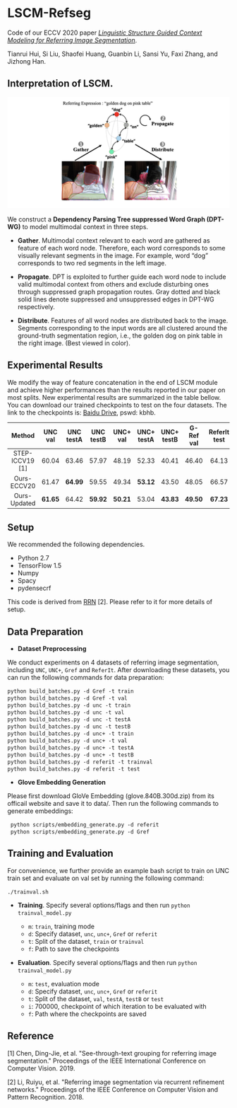 # LSCM-Refseg

Code of our ECCV 2020 paper [*Linguistic Structure Guided Context Modeling for Referring Image Segmentation*](https://www.ecva.net/papers/eccv_2020/papers_ECCV/papers/123550052.pdf).

Tianrui Hui, Si Liu, Shaofei Huang, Guanbin Li, Sansi Yu, Faxi Zhang, and Jizhong Han.

## Interpretation of LSCM.

![Interpretation](lscm.png)

We construct a **Dependency Parsing Tree suppressed Word Graph (DPT-WG)** to model multimodal context in three steps.

- **Gather**. Multimodal context relevant to each word are gathered as feature of each word node.
Therefore, each word corresponds to some visually relevant segments in the image.
For example, word “dog” corresponds to two red segments in the left image.

- **Propagate**. DPT is exploited to further guide each word node to include valid multimodal context from others and exclude disturbing ones through suppressed graph propagation routes.
Gray dotted and black solid lines denote suppressed and unsuppressed edges in DPT-WG respectively.

- **Distribute**. Features of all word nodes are distributed back to the image.
Segments corresponding to the input words are all clustered around the ground-truth segmentation region, i.e., the golden dog on pink table in the right image.
(Best viewed in color).

## Experimental Results

We modify the way of feature concatenation in the end of LSCM module and achieve higher performances than the results reported in our paper on most splits.
New experimental results are summarized in the table bellow.
You can download our trained checkpoints to test on the four datasets. The link to the checkpoints is:
[Baidu Drive](https://pan.baidu.com/share/init?surl=rOmmaTNhm8GIy93iuTBWgQ), pswd: kbhb.

| Method | UNC val | UNC testA | UNC testB | UNC+ val | UNC+ testA | UNC+ testB | G-Ref val | ReferIt test |
| :------: | :------: | :------: | :------: | :------: | :------: | :------: | :------: | :------: |
| STEP-ICCV19 \[1\] | 60.04 | 63.46 | 57.97 | 48.19 | 52.33 | 40.41| 46.40 | 64.13 |
| Ours-ECCV20 | 61.47 | **64.99** | 59.55 | 49.34 | **53.12** | 43.50 | 48.05 | 66.57 |
|Ours-Updated | **61.65** | 64.42 | **59.92** | **50.21** | 53.04 | **43.83** | **49.50** | **67.23** |

## Setup

We recommended the following dependencies.

* Python 2.7
* TensorFlow 1.5
* Numpy
* Spacy
* pydensecrf

This code is derived from [RRN](https://github.com/liruiyu/referseg_rrn) \[2\]. Please refer to it for more details of setup.

## Data Preparation
* **Dataset Preprocessing**

We conduct experiments on 4 datasets of referring image segmentation, including `UNC`, `UNC+`, `Gref` and `ReferIt`. After downloading these datasets, you can run the following commands for data preparation:
```
python build_batches.py -d Gref -t train
python build_batches.py -d Gref -t val
python build_batches.py -d unc -t train
python build_batches.py -d unc -t val
python build_batches.py -d unc -t testA
python build_batches.py -d unc -t testB
python build_batches.py -d unc+ -t train
python build_batches.py -d unc+ -t val
python build_batches.py -d unc+ -t testA
python build_batches.py -d unc+ -t testB
python build_batches.py -d referit -t trainval
python build_batches.py -d referit -t test
```

* **Glove Embedding Generation**

Please first download GloVe Embedding (glove.840B.300d.zip) from its officail website and save it to data/.
Then run the following commands to generate embeddings:

```
 python scripts/embedding_generate.py -d referit
 python scripts/embedding_generate.py -d Gref
```

## Training and Evaluation

For convenience, we further provide an example bash script to train on UNC train set and evaluate on val set by running the following command:

```
./trainval.sh
```

- **Training**. Specify several options/flags and then run `python trainval_model.py`
  - `m`: `train`, training mode
  - `d`: Specify dataset, `unc`, `unc+`, `Gref` or `referit`
  - `t`: Split of the dataset, `train` or `trainval`
  - `f`: Path to save the checkpoints
  
- **Evaluation**. Specify several options/flags and then run `python trainval_model.py`
  - `m`: `test`, evaluation mode
  - `d`: Specify dataset, `unc`, `unc+`, `Gref` or `referit`
  - `t`: Split of the dataset, `val`, `testA`, `testB` or `test`
  - `i`: 700000, checkpoint of which iteration to be evaluated with
  - `f`: Path where the checkpoints are saved
  
## Reference
\[1\] Chen, Ding-Jie, et al. "See-through-text grouping for referring image segmentation." Proceedings of the IEEE International Conference on Computer Vision. 2019.

\[2\] Li, Ruiyu, et al. "Referring image segmentation via recurrent refinement networks." Proceedings of the IEEE Conference on Computer Vision and Pattern Recognition. 2018.
